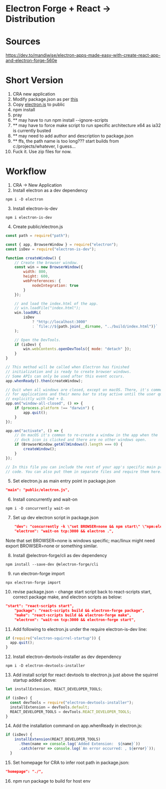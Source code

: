 # Electron Forge + React -> Distribution

# Sources
https://dev.to/mandiwise/electron-apps-made-easy-with-create-react-app-and-electron-forge-560e

# Short Version
1.  CRA new application
2.  Modify package.json as per [this](./electronforge/package.json)
3.  Copy [electron.js](./electronforge/electron.js) to public 
4.  npm install
6. pray
7.  ** may have to run npm install --ignore-scripts
8.  ** may have to force make script to run specific architecture x64 as ia32 is currently busted
9.  ** may need to add author and description to package.json
10. ** ffs, the path name is too long??? start builds from c:/projects/whatever, I guess...
11. Fuck it.  Use zip files for now.


# Workflow
1. CRA -> New Application
2. Install electron as a dev dependency
```
npm i -D electron
```
3. Install electron-is-dev
```
npm i electron-is-dev
```
4. Create public/electron.js
```javascript
const path = require("path");

const { app, BrowserWindow } = require("electron");
const isDev = require("electron-is-dev");

function createWindow() {
    // Create the browser window.
    const win = new BrowserWindow({
        width: 800,
        height: 600,
        webPreferences: {
            nodeIntegration: true
        }
    });

    // and load the index.html of the app.
    // win.loadFile("index.html");
    win.loadURL(
        isDev
            ? "http://localhost:3000"
            : `file://${path.join(__dirname, "../build/index.html")}`
    );

    // Open the DevTools.
    if (isDev) {
        win.webContents.openDevTools({ mode: "detach" });
    }
}

// This method will be called when Electron has finished
// initialization and is ready to create browser windows.
// Some APIs can only be used after this event occurs.
app.whenReady().then(createWindow);

// Quit when all windows are closed, except on macOS. There, it's common
// for applications and their menu bar to stay active until the user quits
// explicitly with Cmd + Q.
app.on("window-all-closed", () => {
    if (process.platform !== "darwin") {
        app.quit();
    }
});

app.on("activate", () => {
    // On macOS it's common to re-create a window in the app when the
    // dock icon is clicked and there are no other windows open.
    if (BrowserWindow.getAllWindows().length === 0) {
        createWindow();
    }
});

// In this file you can include the rest of your app's specific main process
// code. You can also put them in separate files and require them here.
```
5. Set electron.js as main entry point in package.json
```json
"main": "public/electron.js",
```
6. Install concurrently and wait-on
```
npm i -D concurrently wait-on
```
7. Set up dev electron script in package.json
```json
    "dev": "concurrently -k \"set BROWSER=none && npm start\" \"npm:electron\"",
    "electron": "wait-on tcp:3000 && electron .",
```
Note that set BROWSER=none is windows specific; mac/linux might need export BROWSER=none or something similar.

8. Install @electron-forge/cli as dev dependency
```
npm install --save-dev @electron-forge/cli
```

9.  run electron-forge import
```
npx electron-forge import
```

10. revise package.json - change start script back to react-scripts start, correct package make, and electron scripts as below:
```json
"start": "react-scripts start",
    "package": "react-scripts build && electron-forge package",
    "make": "react-scripts build && electron-forge make",
    "electron": "wait-on tcp:3000 && electron-forge start",
```

11. Add following to electron.js under the require electron-is-dev line:
```javascript
if (require("electron-squirrel-startup")) {
  app.quit();
}
```

12. Install electron-devtools-installer as dev dependency
```
npm i -D electron-devtools-installer
```

13. Add install script for react devtools to electron.js just above the squirrel startup added above:
```javascript
let installExtension, REACT_DEVELOPER_TOOLS;

if (isDev) {
  const devTools = require("electron-devtools-installer");
  installExtension = devTools.default;
  REACT_DEVELOPER_TOOLS = devTools.REACT_DEVELOPER_TOOLS;
}
```

14.  Add the installation command on app.whenReady in electron.js:
```javascript
if (isDev) {
    installExtension(REACT_DEVELOPER_TOOLS)
      .then(name => console.log(`Added Extension:  ${name}`))
      .catch(error => console.log(`An error occurred: , ${error}`));
  }
```
15. Set homepage for CRA to infer root path in package.json:
```json
"homepage": "./",
```

16. npm run package to build for host env